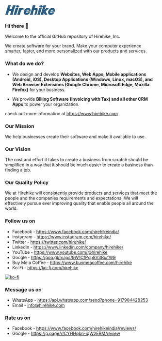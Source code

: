 ![Image](/hirehike_logo_white_small.png?raw=true "Hirehike Logo")

### Hi there 👋

Welcome to the official GitHub repository of Hirehike, Inc.

We create software for your brand. Make your computer experience smarter, faster, and more personalized with our products and services.

### What do we do?

* We design and develop **Websites, Web Apps, Mobile applications (Android, iOS), Desktop Applications (Windows, Linux, macOS), and Web Browser Extensions (Google Chrome, Microsoft Edge, Mozilla Firefox)** for your business.

* We provide **Billing Software (Invoicing with Tax) and all other CRM Apps** to power your organization.

check out more information at https://www.hirehike.com

### Our Mission

We help businesses create their software and make it available to use.

### Our Vision

The cost and effort it takes to create a business from scratch should be simplified in a way that it should be much easier to create a business than finding a job.

### Our Quality Policy

We at Hirehike will consistently provide products and services that meet the people and the companies requirements and expectations. We will effectively pursue ever improving quality that enable people all around the world.

### Follow us on

* Facebook - https://www.facebook.com/hirehikeindia/
* Instagram - https://www.instagram.com/hirehike/
* Twitter - https://twitter.com/hirehike/
* LinkedIn - https://www.linkedin.com/company/hirehike/
* YouTube - https://www.youtube.com/@hirehike
* Google - https://goo.gl/maps/9W1CfPcp8V3BixfW9
* Buy Me a Coffee - https://www.buymeacoffee.com/hirehike
* Ko-Fi - https://ko-fi.com/hirehike

[![ko-fi](https://ko-fi.com/img/githubbutton_sm.svg)](https://ko-fi.com/P5P1KQV8H)

### Message us on

* WhatsApp - https://api.whatsapp.com/send?phone=917904428253
* Email - info@hirehike.com

### Rate us on

* Facebook - https://www.facebook.com/hirehikeindia/reviews/
* Google - https://g.page/r/CYHHqbn-iqW2EBM/review
